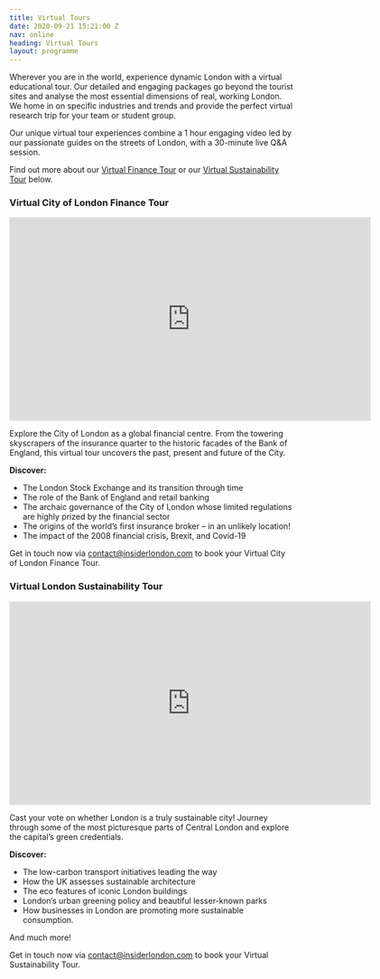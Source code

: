 ```yaml
---
title: Virtual Tours
date: 2020-09-21 15:21:00 Z
nav: online
heading: Virtual Tours
layout: programme
---
```


Wherever you are in the world, experience dynamic London with a virtual educational tour. Our detailed and engaging packages go beyond the tourist sites and analyse the most essential dimensions of real, working London. We home in on specific industries and trends and provide the perfect virtual research trip for your team or student group.

Our unique virtual tour experiences combine a 1 hour engaging video led by our passionate guides on the streets of London, with a 30-minute live Q&A session.

Find out more about our  [Virtual Finance Tour](#virtual-city-of-london-finance-tour) or our [Virtual Sustainability Tour](#virtual-london-sustainability-tour) below.
         
    
### Virtual City of London Finance Tour
<iframe src="https://player.vimeo.com/video/464964582" width="640" height="360" frameborder="0" allow="autoplay; fullscreen" allowfullscreen></iframe>

Explore the City of London as a global financial centre. From the towering skyscrapers of the insurance quarter to the historic facades of the Bank of England, this virtual tour uncovers the past, present and future of the City.

**Discover:**

* The London Stock Exchange and its transition through time
* The role of the Bank of England and retail banking
* The archaic governance of the City of London whose limited regulations are highly prized by the financial sector
* The origins of the world’s first insurance broker – in an unlikely location!
* The impact of the 2008 financial crisis, Brexit, and Covid-19


Get in touch now via [contact@insiderlondon.com](mailto:contact@insiderlondon.com) to book your Virtual City of London Finance Tour.


### Virtual London Sustainability Tour

<iframe src="https://player.vimeo.com/video/458894861" width="640" height="360" frameborder="0" allow="autoplay; fullscreen" allowfullscreen></iframe>
  
  
Cast your vote on whether London is a truly sustainable city! Journey through some of the most picturesque parts of Central London and explore the capital’s green credentials.

**Discover:**

* The low-carbon transport initiatives leading the way
* How the UK assesses sustainable architecture
* The eco features of iconic London buildings
* London’s urban greening policy and beautiful lesser-known parks
* How businesses in London are promoting more sustainable consumption.

And much more!

Get in touch now via [contact@insiderlondon.com](mailto:contact@insiderlondon.com) to book your Virtual Sustainability Tour.

